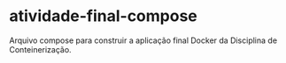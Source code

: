 # atividade-final-compose
Arquivo compose para construir a aplicação final Docker da Disciplina de Conteinerização.
